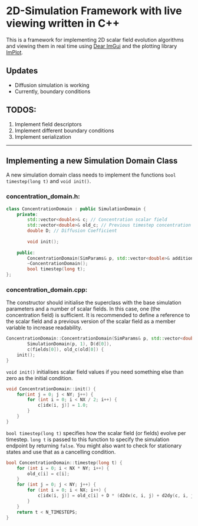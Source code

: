 # 2D-Simulation Framework with live viewing written in C++
This is a framework for implementing 2D scalar field evolution algorithms and viewing them in real time using [Dear ImGui](https://github.com/ocornut/imgui) and the plotting library [ImPlot](https://github.com/epezent/implot).

## Updates
- Diffusion simulation is working
- Currently, boundary conditions 

## TODOS:
1. Implement field descriptors
2. Implement different boundary conditions
3. Implement serialization

--- 

## Implementing a new Simulation Domain Class

A new simulation domain class needs to implement the functions `bool timestep(long t)` and `void init()`.

### concentration_domain.h:
``` cpp
class ConcentrationDomain : public SimulationDomain {
    private: 
        std::vector<double>& c; // Concentration scalar field
        std::vector<double>& old_c; // Previous timestep concentration values;
        double D; // Diffusion Coefficient
        
        void init();
    
    public:
        ConcentrationDomain(SimParams& p, std::vector<double>& additional_params);
        ~ConcentrationDomain();
        bool timestep(long t);
};
```

### concentration_domain.cpp:
The constructor should initialise the superclass with the base simulation parameters and a number of scalar fields. In this case, one (the concentration field) is sufficient. 
It is recommended to define a reference to the scalar field and a previous version of the scalar field as a member variable to increase readability.
```cpp
ConcentrationDomain::ConcentrationDomain(SimParams& p, std::vector<double>& d):
        SimulationDomain(p, 1), D(d[0]),
        c(fields[0]), old_c(old[0]) {
    init();
}
```
`void init()` initialises scalar field values if you need something else than zero as the initial condition.
```cpp
void ConcentrationDomain::init() {
    for(int j = 0; j < NY; j++) {
        for (int i = 0; i < NX / 2; i++) {
            c[idx(i, j)] = 1.0;
        }
    }
}
```
`bool timestep(long t)` specifies how the scalar field (or fields) evolve per timestep. `long t` is passed to this function to specify the simulation endpoint by returning `false`. You might also want to check for stationary states and use that as a cancelling condition.
```cpp
bool ConcentrationDomain::timestep(long t) {
    for (int i = 0; i < NX * NY; i++) {
        old_c[i] = c[i];
    }
    for (int j = 0; j < NY; j++) {
        for (int i = 0; i < NX; i++) {
            c[idx(i, j)] = old_c[i] + D * (d2dx(c, i, j) + d2dy(c, i, j)) * DELTA_T;
        }
    }
    return t < N_TIMESTEPS;
}
```
